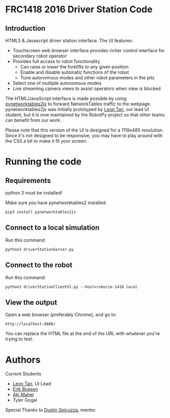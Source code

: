 FRC1418 2016 Driver Station Code
================================

Introduction
------------

HTML5 & Javascript driver station interface. The
UI features:

* Touchscreen web browser interface provides richer control interface
  for secondary robot operator
* Provides full access to robot functionality
  * Can raise or lower the forklifts to any given position
  * Enable and disable automatic functions of the robot
  * Tune autonomous modes and other robot parameters in the pits
* Select one of multiple autonomous modes
* Live streaming camera views to assist operators when view is blocked

The HTML/JavaScript interface is made possible by using [pynetworktables2js](https://github.com/robotpy/pynetworktables2js) to forward NetworkTables
traffic to the webpage. pynetworktables2js was initially prototyped by
[Leon Tan](https://github.com/lleontan), our lead UI student, but it is now maintained by the RobotPy
project so that other teams can benefit from our work.

Please note that this version of the UI is designed for a 1119x485 resolution. Since it's not designed to be responsive, you may have to play around with the CSS a bit to make it fit your screen.

Running the code
================

Requirements
------------

python 3 must be installed!

Make sure you have pynetworktables2 installed:

    pip3 install pynetworktables2js

Connect to a local simulation
-----------------------------

Run this command:

    python3 driverStationServer.py

Connect to the robot
--------------------

Run this command:

    python3 driverStationClientV1.py --host=roborio-1418.local

View the output
---------------

Open a web browser (preferably Chrome), and go to:

    http://localhost:8888/

You can replace the HTML file at the end of the URL with whatever you're
trying to test.


Authors
=======

Current Students

* [Leon Tan](https://github.com/lleontan), UI Lead
* [Erik Boesen](https://github.com/ErikBoesen)
* [Aki Maher](https://github.com/17mahera)
* Tyler Gogal

Special Thanks to [Dustin Spicuzza](https://github.com/virtuald), mentor.
